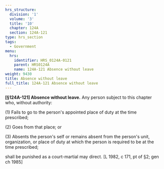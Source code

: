 ```yaml
---
hrs_structure:
  division: '1'
  volume: '3'
  title: '10'
  chapter: 124A
  section: 124A-121
type: hrs_section
tags:
  - Government
menu:
  hrs:
    identifier: HRS_0124A-0121
    parent: HRS0124A
    name: 124A-121 Absence without leave
weight: 9430
title: Absence without leave
full_title: 124A-121 Absence without leave
---
```

**[§124A-121] Absence without leave.** Any person subject to this chapter who, without authority:

(1) Fails to go to the person's appointed place of duty at the time prescribed;

(2) Goes from that place; or

(3) Absents the person's self or remains absent from the person's unit, organization, or place of duty at which the person is required to be at the time prescribed;

shall be punished as a court-martial may direct. [L 1982, c 171, pt of §2; gen ch 1985]